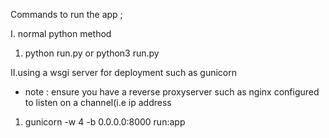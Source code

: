 Commands to run the app ;

I. normal python method
  1. python run.py or python3 run.py

II.using a wsgi server for deployment such as gunicorn
  - note : ensure you have a reverse proxyserver such as nginx configured to listen on a channel(i.e ip address
  1. gunicorn -w 4 -b 0.0.0.0:8000 run:app
